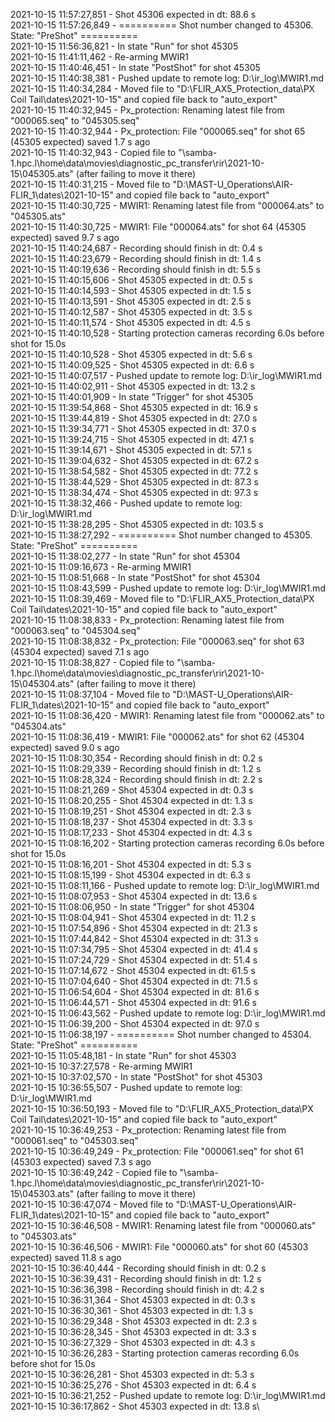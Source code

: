 2021-10-15 11:57:27,851 - Shot 45306 expected in dt: 88.6 s\
2021-10-15 11:57:26,849 - ========== Shot number changed to 45306. State: "PreShot" ==========\
2021-10-15 11:56:36,821 - In state "Run" for shot 45305\
2021-10-15 11:41:11,462 - Re-arming MWIR1\
2021-10-15 11:40:46,451 - In state "PostShot" for shot 45305\
2021-10-15 11:40:38,381 - Pushed update to remote log: D:\ir_log\MWIR1.md\
2021-10-15 11:40:34,284 - Moved file to "D:\FLIR_AX5_Protection_data\PX Coil Tail\dates\2021-10-15" and copied file back to "auto_export"\
2021-10-15 11:40:32,945 - Px_protection: Renaming latest file from "000065.seq" to "045305.seq"\
2021-10-15 11:40:32,944 - Px_protection: File "000065.seq" for shot 65 (45305 expected) saved 1.7 s ago\
2021-10-15 11:40:32,943 - Copied file to "\\samba-1.hpc.l\home\data\movies\diagnostic_pc_transfer\rir\2021-10-15\045305.ats" (after failing to move it there)\
2021-10-15 11:40:31,215 - Moved file to "D:\MAST-U_Operations\AIR-FLIR_1\dates\2021-10-15" and copied file back to "auto_export"\
2021-10-15 11:40:30,725 - MWIR1: Renaming latest file from "000064.ats" to "045305.ats"\
2021-10-15 11:40:30,725 - MWIR1: File "000064.ats" for shot 64 (45305 expected) saved 9.7 s ago\
2021-10-15 11:40:24,687 - Recording should finish in dt: 0.4 s\
2021-10-15 11:40:23,679 - Recording should finish in dt: 1.4 s\
2021-10-15 11:40:19,636 - Recording should finish in dt: 5.5 s\
2021-10-15 11:40:15,606 - Shot 45305 expected in dt: 0.5 s\
2021-10-15 11:40:14,593 - Shot 45305 expected in dt: 1.5 s\
2021-10-15 11:40:13,591 - Shot 45305 expected in dt: 2.5 s\
2021-10-15 11:40:12,587 - Shot 45305 expected in dt: 3.5 s\
2021-10-15 11:40:11,574 - Shot 45305 expected in dt: 4.5 s\
2021-10-15 11:40:10,528 - Starting protection cameras recording 6.0s before shot for 15.0s\
2021-10-15 11:40:10,528 - Shot 45305 expected in dt: 5.6 s\
2021-10-15 11:40:09,525 - Shot 45305 expected in dt: 6.6 s\
2021-10-15 11:40:07,517 - Pushed update to remote log: D:\ir_log\MWIR1.md\
2021-10-15 11:40:02,911 - Shot 45305 expected in dt: 13.2 s\
2021-10-15 11:40:01,909 - In state "Trigger" for shot 45305\
2021-10-15 11:39:54,868 - Shot 45305 expected in dt: 16.9 s\
2021-10-15 11:39:44,819 - Shot 45305 expected in dt: 27.0 s\
2021-10-15 11:39:34,771 - Shot 45305 expected in dt: 37.0 s\
2021-10-15 11:39:24,715 - Shot 45305 expected in dt: 47.1 s\
2021-10-15 11:39:14,671 - Shot 45305 expected in dt: 57.1 s\
2021-10-15 11:39:04,632 - Shot 45305 expected in dt: 67.2 s\
2021-10-15 11:38:54,582 - Shot 45305 expected in dt: 77.2 s\
2021-10-15 11:38:44,529 - Shot 45305 expected in dt: 87.3 s\
2021-10-15 11:38:34,474 - Shot 45305 expected in dt: 97.3 s\
2021-10-15 11:38:32,466 - Pushed update to remote log: D:\ir_log\MWIR1.md\
2021-10-15 11:38:28,295 - Shot 45305 expected in dt: 103.5 s\
2021-10-15 11:38:27,292 - ========== Shot number changed to 45305. State: "PreShot" ==========\
2021-10-15 11:38:02,277 - In state "Run" for shot 45304\
2021-10-15 11:09:16,673 - Re-arming MWIR1\
2021-10-15 11:08:51,668 - In state "PostShot" for shot 45304\
2021-10-15 11:08:43,599 - Pushed update to remote log: D:\ir_log\MWIR1.md\
2021-10-15 11:08:39,469 - Moved file to "D:\FLIR_AX5_Protection_data\PX Coil Tail\dates\2021-10-15" and copied file back to "auto_export"\
2021-10-15 11:08:38,833 - Px_protection: Renaming latest file from "000063.seq" to "045304.seq"\
2021-10-15 11:08:38,832 - Px_protection: File "000063.seq" for shot 63 (45304 expected) saved 7.1 s ago\
2021-10-15 11:08:38,827 - Copied file to "\\samba-1.hpc.l\home\data\movies\diagnostic_pc_transfer\rir\2021-10-15\045304.ats" (after failing to move it there)\
2021-10-15 11:08:37,104 - Moved file to "D:\MAST-U_Operations\AIR-FLIR_1\dates\2021-10-15" and copied file back to "auto_export"\
2021-10-15 11:08:36,420 - MWIR1: Renaming latest file from "000062.ats" to "045304.ats"\
2021-10-15 11:08:36,419 - MWIR1: File "000062.ats" for shot 62 (45304 expected) saved 9.0 s ago\
2021-10-15 11:08:30,354 - Recording should finish in dt: 0.2 s\
2021-10-15 11:08:29,339 - Recording should finish in dt: 1.2 s\
2021-10-15 11:08:28,324 - Recording should finish in dt: 2.2 s\
2021-10-15 11:08:21,269 - Shot 45304 expected in dt: 0.3 s\
2021-10-15 11:08:20,255 - Shot 45304 expected in dt: 1.3 s\
2021-10-15 11:08:19,251 - Shot 45304 expected in dt: 2.3 s\
2021-10-15 11:08:18,237 - Shot 45304 expected in dt: 3.3 s\
2021-10-15 11:08:17,233 - Shot 45304 expected in dt: 4.3 s\
2021-10-15 11:08:16,202 - Starting protection cameras recording 6.0s before shot for 15.0s\
2021-10-15 11:08:16,201 - Shot 45304 expected in dt: 5.3 s\
2021-10-15 11:08:15,199 - Shot 45304 expected in dt: 6.3 s\
2021-10-15 11:08:11,166 - Pushed update to remote log: D:\ir_log\MWIR1.md\
2021-10-15 11:08:07,953 - Shot 45304 expected in dt: 13.6 s\
2021-10-15 11:08:06,950 - In state "Trigger" for shot 45304\
2021-10-15 11:08:04,941 - Shot 45304 expected in dt: 11.2 s\
2021-10-15 11:07:54,896 - Shot 45304 expected in dt: 21.3 s\
2021-10-15 11:07:44,842 - Shot 45304 expected in dt: 31.3 s\
2021-10-15 11:07:34,795 - Shot 45304 expected in dt: 41.4 s\
2021-10-15 11:07:24,729 - Shot 45304 expected in dt: 51.4 s\
2021-10-15 11:07:14,672 - Shot 45304 expected in dt: 61.5 s\
2021-10-15 11:07:04,640 - Shot 45304 expected in dt: 71.5 s\
2021-10-15 11:06:54,604 - Shot 45304 expected in dt: 81.6 s\
2021-10-15 11:06:44,571 - Shot 45304 expected in dt: 91.6 s\
2021-10-15 11:06:43,562 - Pushed update to remote log: D:\ir_log\MWIR1.md\
2021-10-15 11:06:39,200 - Shot 45304 expected in dt: 97.0 s\
2021-10-15 11:06:38,197 - ========== Shot number changed to 45304. State: "PreShot" ==========\
2021-10-15 11:05:48,181 - In state "Run" for shot 45303\
2021-10-15 10:37:27,578 - Re-arming MWIR1\
2021-10-15 10:37:02,570 - In state "PostShot" for shot 45303\
2021-10-15 10:36:55,507 - Pushed update to remote log: D:\ir_log\MWIR1.md\
2021-10-15 10:36:50,193 - Moved file to "D:\FLIR_AX5_Protection_data\PX Coil Tail\dates\2021-10-15" and copied file back to "auto_export"\
2021-10-15 10:36:49,253 - Px_protection: Renaming latest file from "000061.seq" to "045303.seq"\
2021-10-15 10:36:49,249 - Px_protection: File "000061.seq" for shot 61 (45303 expected) saved 7.3 s ago\
2021-10-15 10:36:49,242 - Copied file to "\\samba-1.hpc.l\home\data\movies\diagnostic_pc_transfer\rir\2021-10-15\045303.ats" (after failing to move it there)\
2021-10-15 10:36:47,074 - Moved file to "D:\MAST-U_Operations\AIR-FLIR_1\dates\2021-10-15" and copied file back to "auto_export"\
2021-10-15 10:36:46,508 - MWIR1: Renaming latest file from "000060.ats" to "045303.ats"\
2021-10-15 10:36:46,506 - MWIR1: File "000060.ats" for shot 60 (45303 expected) saved 11.8 s ago\
2021-10-15 10:36:40,444 - Recording should finish in dt: 0.2 s\
2021-10-15 10:36:39,431 - Recording should finish in dt: 1.2 s\
2021-10-15 10:36:36,398 - Recording should finish in dt: 4.2 s\
2021-10-15 10:36:31,364 - Shot 45303 expected in dt: 0.3 s\
2021-10-15 10:36:30,361 - Shot 45303 expected in dt: 1.3 s\
2021-10-15 10:36:29,348 - Shot 45303 expected in dt: 2.3 s\
2021-10-15 10:36:28,345 - Shot 45303 expected in dt: 3.3 s\
2021-10-15 10:36:27,329 - Shot 45303 expected in dt: 4.3 s\
2021-10-15 10:36:26,283 - Starting protection cameras recording 6.0s before shot for 15.0s\
2021-10-15 10:36:26,281 - Shot 45303 expected in dt: 5.3 s\
2021-10-15 10:36:25,276 - Shot 45303 expected in dt: 6.4 s\
2021-10-15 10:36:21,252 - Pushed update to remote log: D:\ir_log\MWIR1.md\
2021-10-15 10:36:17,862 - Shot 45303 expected in dt: 13.8 s\
